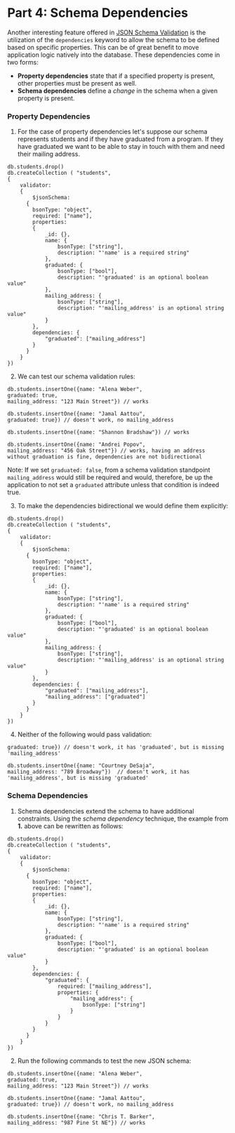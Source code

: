 # Part 4: Schema Dependencies

Another interesting feature offered in [JSON Schema Validation](https://tools.ietf.org/html/draft-fge-json-schema-validation-00#section-5.4.5)
is the utilization of the `dependencies` keyword to allow the schema to be
defined based on specific properties. This can be of great benefit to
move application logic natively into the database. These dependencies
come in two forms:

+ **Property dependencies** state that if a specified property is present,
other properties must be present as well.
+ **Schema dependencies** define a *change* in the schema when a given
property is present.

### Property Dependencies

1. For the case of property dependencies let's suppose our schema represents
students and if they have graduated from a program. If they have graduated
we want to be able to stay in touch with them and need their mailing address.

```
db.students.drop()
db.createCollection ( "students",
{
    validator:
    {
        $jsonSchema:
      {
        bsonType: "object",
        required: ["name"],
        properties:
        {
            _id: {},
            name: {
                bsonType: ["string"],
                description: "'name' is a required string"
            },
            graduated: {
                bsonType: ["bool"],
                description: "'graduated' is an optional boolean value"
            },
            mailing_address: {
                bsonType: ["string"],
                description: "'mailing_address' is an optional string value"
            }
        },
        dependencies: {
            "graduated": ["mailing_address"]
        }
      }
    }
})
```
2. We can test our schema validation rules:
```
db.students.insertOne({name: "Alena Weber",
graduated: true,
mailing_address: "123 Main Street"}) // works

db.students.insertOne({name: "Jamal Aattou",
graduated: true}) // doesn't work, no mailing_address

db.students.insertOne({name: "Shannon Bradshaw"}) // works

db.students.insertOne({name: "Andrei Popov",
mailing_address: "456 Oak Street"}) // works, having an address without graduation is fine, dependencies are not bidirectional
```

Note: If we set `graduated: false`, from a schema validation standpoint
`mailing_address` would still be required and would, therefore, be up the
application to not set a `graduated` attribute unless that condition is
indeed true.

3. To make the dependencies bidirectional we would define them explicitly:

```
db.students.drop()
db.createCollection ( "students",
{
    validator:
    {
        $jsonSchema:
      {
        bsonType: "object",
        required: ["name"],
        properties:
        {
            _id: {},
            name: {
                bsonType: ["string"],
                description: "'name' is a required string"
            },
            graduated: {
                bsonType: ["bool"],
                description: "'graduated' is an optional boolean value"
            },
            mailing_address: {
                bsonType: ["string"],
                description: "'mailing_address' is an optional string value"
            }
        },
        dependencies: {
            "graduated": ["mailing_address"],
            "mailing_address": ["graduated"]
        }
      }
    }
})
```
4. Neither of the following would pass validation:
```db.students.insertOne({name: "Chris T. Barker",
graduated: true}) // doesn't work, it has 'graduated', but is missing 'mailing_address'

db.students.insertOne({name: "Courtney DeSaja",
mailing_address: "789 Broadway"})  // doesn't work, it has 'mailing_address', but is missing 'graduated'

```

### Schema Dependencies

1. Schema dependencies extend the schema to have additional constraints.
Using the *schema dependency* technique, the example from **1.** above
can be rewritten as follows:

```
db.students.drop()
db.createCollection ( "students",
{
    validator:
    {
        $jsonSchema:
      {
        bsonType: "object",
        required: ["name"],
        properties:
        {
            _id: {},
            name: {
                bsonType: ["string"],
                description: "'name' is a required string"
            },
            graduated: {
                bsonType: ["bool"],
                description: "'graduated' is an optional boolean value"
            }
        },
        dependencies: {
            "graduated": {
                required: ["mailing_address"],
                properties: {
                    "mailing_address": {
                        bsonType: ["string"]
                    }
                }
            }
        }
      }
    }
})
```
2. Run the following commands to test the new JSON schema:
```
db.students.insertOne({name: "Alena Weber",
graduated: true,
mailing_address: "123 Main Street"}) // works

db.students.insertOne({name: "Jamal Aattou",
graduated: true}) // doesn't work, no mailing_address

db.students.insertOne({name: "Chris T. Barker",
mailing_address: "987 Pine St NE"}) // works
```
